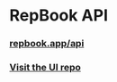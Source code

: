 # RepBook API
### [repbook.app/api](https://repbook.app/api)
### [Visit the UI repo](https://github.com/jakethellama/repbook-ui)
